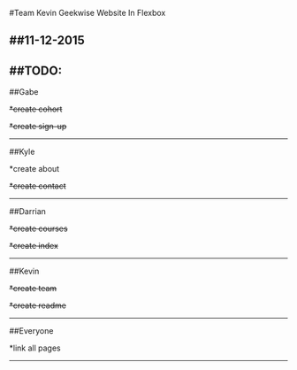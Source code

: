 #Team Kevin Geekwise Website In Flexbox

##11-12-2015
---

##TODO:
---
##Gabe

~~*create cohort~~

~~*create sign-up~~

---
##Kyle

*create about

~~*create contact~~

---
##Darrian

~~*create courses~~

~~*create index~~

---
##Kevin

~~*create team~~

~~*create readme~~

---
##Everyone

*link all pages

---